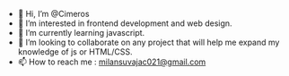 - 👋 Hi, I’m @Cimeros
- 👀 I’m interested in frontend development and web design.
- 🌱 I’m currently learning javascript.
- 💞️ I’m looking to collaborate on any project that will help me expand my knowledge of js or HTML/CSS.
- 📫 How to reach me : milansuvajac021@gmail.com

<!---
Cimeros/Cimeros is a ✨ special ✨ repository because its `README.md` (this file) appears on your GitHub profile.
You can click the Preview link to take a look at your changes.
--->
